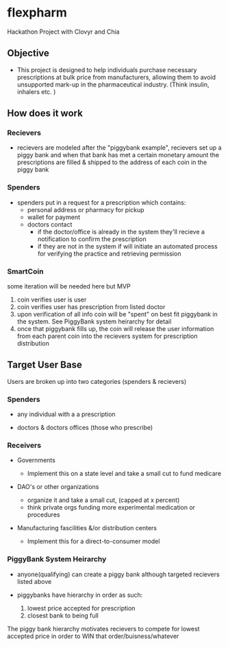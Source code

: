 # flexpharm
Hackathon Project with Clovyr and Chia


## Objective

- This project is designed to help individuals purchase necessary prescriptions at bulk price from manufacturers, allowing them to avoid unsupported mark-up in the pharmaceutical industry. (Think insulin, inhalers etc. )

## How does it work

### Recievers

- recievers are modeled after the "piggybank example", recievers set up a piggy bank and when that bank has met a certain monetary amount the prescriptions are filled & shipped to the address of each coin in the piggy bank

### Spenders
- spenders put in a request for a prescription which contains:
    - personal address or pharmacy for pickup
    - wallet for payment
    - doctors contact
        - if the doctor/office is already in the system they'll recieve a notification to confirm the prescription
        - if they are not in the system if will initiate an automated process for verifying the practice and retrieving permission

### SmartCoin

   some iteration will be needed here but MVP 

   1. coin verifies user is user 
   2. coin verifies user has prescription from listed doctor
   3. upon verification of all info coin will be "spent" on best fit piggybank in the system. See PiggyBank system heirarchy for detail 
   4. once that piggybank fills up, the coin will release the user information from each parent coin into the recievers system for prescription distribution

## Target User Base

 Users are broken up into two categories (spenders & recievers)

### Spenders 
   - any individual with a a prescription

   - doctors & doctors offices (those who prescribe)

### Receivers

   - Governments 
        - Implement this on a state level and take a small cut to fund medicare

   - DAO's or other organizations 
        - organize it and take a small cut, (capped at x percent)
        - think private orgs funding more experimental medication or procedures 

   - Manufacturing fascilities &/or distribution centers
        - Implement this for a direct-to-consumer model

### PiggyBank System Heirarchy

   - anyone(qualifying) can create a piggy bank although targeted recievers listed above 
    
   - piggybanks have hierarchy in order as such:
        1. lowest price accepted for prescription
        2. closest bank to being full 

   The piggy bank hierarchy motivates recievers to compete for lowest accepted price  in order to WIN that order/buisness/whatever
